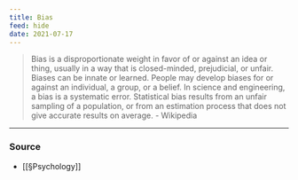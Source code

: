 ```yaml
---
title: Bias
feed: hide
date: 2021-07-17
---
```


> Bias is a disproportionate weight in favor of or against an idea or thing, usually in a way that is closed-minded, prejudicial, or unfair. Biases can be innate or learned. People may develop biases for or against an individual, a group, or a belief. In science and engineering, a bias is a systematic error. Statistical bias results from an unfair sampling of a population, or from an estimation process that does not give accurate results on average. - Wikipedia

--- 

### Source
- [[§Psychology]]